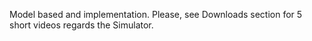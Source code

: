 Model based and implementation. Please, see Downloads section for 5 short videos regards the Simulator.